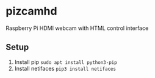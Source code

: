 # pizcamhd
Raspberry Pi HDMI webcam with HTML control interface

## Setup

1) Install pip `sudo apt install python3-pip`
2) Install netifaces `pip3 install netifaces`

